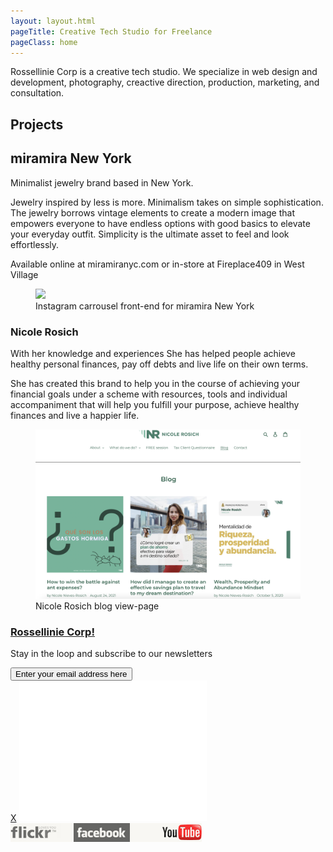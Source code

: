 ```yaml
---
layout: layout.html
pageTitle: Creative Tech Studio for Freelance
pageClass: home
---
```


Rossellinie Corp is a creative tech studio. We specialize in web design and development, photography, creactive direction, production, marketing, and consultation.

## Projects

<div class="projects"></div>
    <h2>miramira New York</h2>
    <p>Minimalist jewelry brand based in New York.</p>
    <p>Jewelry inspired by less is more. Minimalism takes on simple sophistication. The jewelry borrows vintage elements to create a modern image that empowers everyone to have endless options with good basics to elevate your everyday outfit. Simplicity is the ultimate asset to feel and look effortlessly.</p>
    <p>Available online at miramiranyc.com or in-store at Fireplace409 in West Village</p>
<figure>
<picture>
<source srcset="img/homepage-mm.png" media="(min-width: 1200px)">
<source srcset="img/homepage-mm.png" media="(min-width: 800px)">
<img src="img/homepage-mm.png">
</picture>
<figcaption>Instagram carrousel front-end for miramira New York</figcaption>
</figure>
</div>
    <div class="secondary"></div>
    <h3>Nicole Rosich</h3>
    <p>With her knowledge and experiences She has helped people achieve healthy personal finances, pay off debts and live life on their own terms.</p>
    <p>She has created this brand to help you in the course of achieving your financial goals under a scheme with resources, tools and individual accompaniment that will help you fulfill your purpose, achieve healthy finances and live a happier life.</p>
<figure>
<picture>
<source srcset="img/blog-nrosich.png" media="(min-width: 1200px)">
<source srcset="img/blog-nrosich.png" media="(min-width: 800px)">
<img src="img/blog-nrosich.png">
</picture>
<figcaption>Nicole Rosich blog view-page</figcaption>
</figure>
</div>

<footer>
    <h3><a href="#" title="Back to top">Rossellinie Corp!</a></h3>
    <p> Stay in the loop and subscribe to our newsletters </p>
<button>Enter your email address here</button>
</footer>

<div class="popover">
<a class="closer" href="#">X</a>
<iframe src="img/apples-red.png" width="300" height="225" frameboder="0" style="border: 0" allowfullscreen=""></iframe>
</div>

<picture>
<source srcset="img/interface-logos.jpg" media="(min-width: 400px)">
<source srcset="img/interface-logos.jpg" media="(min-width: 200px)">
<img src="img/interface-logos.jpg">
</picture>